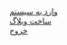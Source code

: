 
<a href="#">
وارد به سیستم 
</a>
<br>
<a href="#">
ساخت وبلاگ 
</a>
<br>
<a href="https://www.google.com/">
خروج 
</a>
